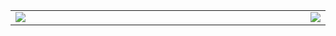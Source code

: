 <p class="width-full">
<table class="width-full" cellspacing="0" cellpadding="0" border="0"><tr class="width-full">
<td width="800px" align="left" ><a href="https://github.com/jnweiger/inkscape-round-corners#inkscape-round-corners"><img src="https://github-readme-stats.vercel.app/api/pin/?username=jnweiger&repo=inkscape-round-corners&theme=merko"></a></td>
<td width="350px" align="right"><a href="https://github.com/anuraghazra/github-readme-stats"><img src="https://github-readme-stats.vercel.app/api?username=jnweiger&theme=dark&show_icons=true"></a></td>
</tr></table></p>
<!--
**jnweiger/jnweiger** is a ✨ _special_ ✨ repository because its `README.md` (this file) appears on your GitHub profile.

Here are some ideas to get you started:

- 🔭 I’m currently working on ...
- 🌱 I’m currently learning ...
- 👯 I’m looking to collaborate on ...
- 🤔 I’m looking for help with ...
- 💬 Ask me about ...
- 📫 How to reach me: ...
- 😄 Pronouns: ...
- ⚡ Fun fact: ...
-->
